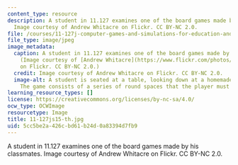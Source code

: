 ```yaml
---
content_type: resource
description: A student in 11.127 examines one of the board games made by his classmates.
  Image courtesy of Andrew Whitacre on Flickr. CC BY-NC 2.0.
file: /courses/11-127j-computer-games-and-simulations-for-education-and-exploration-spring-2015/5cc5be2a426cbd61b24d0a83394d7fb9_11-127js15-th.jpg
file_type: image/jpeg
image_metadata:
  caption: A student in 11.127 examines one of the board games made by his classmates.
    (Image courtesy of [Andrew Whitacre](https://www.flickr.com/photos/fungibleconvictions/5595731414/in/album-72157626442352456/)
    on Flickr. CC BY-NC 2.0.)
  credit: Image courtesy of Andrew Whitacre on Flickr. CC BY-NC 2.0.
  image-alt: A student is seated at a table, looking down at a homemade board game.
    The game consists of a series of round spaces that the player must move through.
learning_resource_types: []
license: https://creativecommons.org/licenses/by-nc-sa/4.0/
ocw_type: OCWImage
resourcetype: Image
title: 11-127js15-th.jpg
uid: 5cc5be2a-426c-bd61-b24d-0a83394d7fb9
---
```

A student in 11.127 examines one of the board games made by his classmates. Image courtesy of Andrew Whitacre on Flickr. CC BY-NC 2.0.
